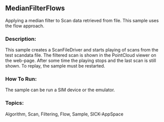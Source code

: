## MedianFilterFlows
Applying a median filter to Scan data retrieved from file. This sample uses the flow approach.

### Description:
This sample creates a ScanFileDriver and starts playing of scans from the
test scandata file. The filtered scan is shown in the PointCloud viewer on
the web-page. After some time the playing stops and the last scan is still shown. To replay, the
sample must be restarted.

### How To Run:
The sample can be run a SIM device or the emulator.

### Topics:

Algorithm, Scan, Filtering, Flow, Sample, SICK-AppSpace
